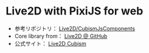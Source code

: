 # Live2D with PixiJS for web

- 参考リポジトリ： [Live2D/CubismJsComponents](https://github.com/Live2D/CubismJsComponents)
- Core library from： [Live2D @ GitHub](https://live2d.github.io/)
- 公式サイト： [Live2D Cubism](http://www.live2d.com/ja/products/cubism3)